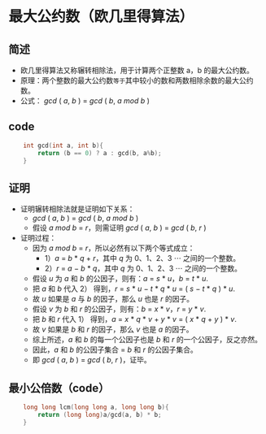 # 最大公约数（欧几里得算法）

## 简述
- 欧几里得算法又称辗转相除法，用于计算两个正整数 a，b 的最大公约数。
- 原理：两个整数的最大公约数`等于`其中较小的数和两数相除余数的最大公约数。
- 公式： $gcd$ $($ $a,$ $b$ $)$ $=$ $gcd$ $($ $b,$ $a$ $mod$ $b$ $)$
##
## code
```cpp
    int gcd(int a, int b){
        return (b == 0) ? a : gcd(b, a%b);
    }
```
##
## 证明
- 证明辗转相除法就是证明如下关系：
  - $gcd$ $($ $a,$ $b$ $)$ $=$ $gcd$ $($ $b,$ $a$ $mod$ $b$ $)$
  - 假设 $a$ $mod$ $b$ $=$ $r$，则需证明 $gcd$ $($ $a,$ $b$ $)$ $=$ $gcd$ $($ $b,$ $r$ $)$
- 证明过程：
  - 因为 $a$ $mod$ $b$ $=$ $r$，所以必然有以下两个等式成立：
    - 1）$a$ $=$ $b$ $\ast$ $q$ $+$ $r$，其中 $q$ 为 $0、1、2、3$ $\cdots$ 之间的一个整数。
    - 2）$r$ $=$ $a$ $-$ $b$ $\ast$ $q$，其中 $q$ 为 $0、1、2、3$ $\cdots$ 之间的一个整数。
  - 假设 $u$ 为 $a$ 和 $b$ 的公因子，则有：$a$ $=$ $s$ $\ast$ $u$，$b$ $=$ $t$ $\ast$ $u$.
  - 把 $a$ 和 $b$ 代入 2） 得到，$r$ $=$ $s$ $\ast$ $u$ $-$ $t$ $\ast$ $q$ $\ast$ $u$ $=$ $($ $s$ $-$ $t$ $\ast$ $q$ $)$ $\ast$ $u$.
  - 故 $u$ 如果是 $a$ 与 $b$ 的因子，那么 $u$ 也是 $r$ 的因子。
  - 假设 $v$ 为 $b$ 和 $r$ 的公因子，则有：$b$ $=$ $x$ $\ast$ $v$，$r$ $=$ $y$ $\ast$ $v$.
  - 把 $b$ 和 $r$ 代入 1） 得到，$a$ = $x$ $\ast$ $q$ $\ast$ $v$ $+$ $y$ $\ast$ $v$ $=$ $($ $x$ $\ast$ $q$ $+$ $y$ $)$ $\ast$ $v$.
  - 故 $v$ 如果是 $b$ 和 $r$ 的因子，那么 $v$ 也是 $a$ 的因子。
  - 综上所述，$a$ 和 $b$ 的每一个公因子也是 $b$ 和 $r$ 的一个公因子，反之亦然。
  - 因此，$a$ 和 $b$ 的公因子集合 $=$ $b$ 和 $r$ 的公因子集合。
  - 即 $gcd$ $($ $a,$ $b$ $)$ $=$ $gcd$ $($ $b,$ $r$ $)$，证毕。
##
## 最小公倍数（code）
```cpp
    long long lcm(long long a, long long b){
        return (long long)a/gcd(a, b) * b;
    }
```
##